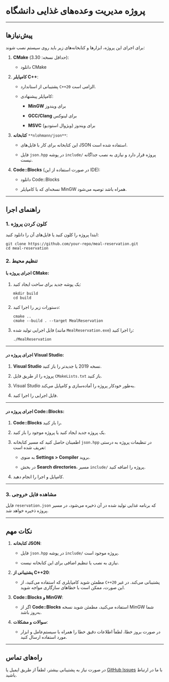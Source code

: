 # پروژه مدیریت وعده‌های غذایی دانشگاه

----------

## پیش‌نیازها

برای اجرای این پروژه، ابزارها و کتابخانه‌های زیر باید روی سیستم نصب شوند:

1.  **CMake** (حداقل نسخه: 3.30):

    -   دانلود CMake

2.  **کامپایلر C++**:

    -   پشتیبانی از استاندارد `C++20` الزامی است.

    -   کامپایلر پیشنهادی:

        -   **MinGW** برای ویندوز

        -   **GCC/Clang** برای لینوکس

        -   **MSVC** برای ویندوز (ویژوال استودیو)

3.  **کتابخانه** `**nlohmann/json**`:

    -   این کتابخانه برای کار با فایل‌های JSON استفاده شده است.

    -   فایل `json.hpp` در پوشه `include/` پروژه قرار دارد و نیازی به نصب جداگانه نیست.

4.  **Code::Blocks** (در صورت استفاده از این IDE):

    -   دانلود Code::Blocks

    -   نسخه‌ای که با کامپایلر MinGW همراه باشد توصیه می‌شود.


----------

## راهنمای اجرا

### 1. کلون کردن پروژه

ابتدا پروژه را کلون کنید یا فایل‌های آن را دانلود کنید:

```
git clone https://github.com/your-repo/meal-reservation.git
cd meal-reservation
```

### 2. تنظیم محیط

#### اجرای پروژه با **CMake**:

1.  یک پوشه جدید برای ساخت ایجاد کنید:

    ```
    mkdir build
    cd build
    ```

2.  دستورات زیر را اجرا کنید:

    ```
    cmake ..
    cmake --build . --target MealReservation
    ```

3.  فایل اجرایی تولید شده (مانند `MealReservation.exe`) را اجرا کنید:

    ```
    ./MealReservation
    ```


----------

#### اجرای پروژه در **Visual Studio**:

1.  **Visual Studio** نسخه 2019 یا جدیدتر را باز کنید.

2.  پروژه را از طریق فایل `CMakeLists.txt` باز کنید.

3.  Visual Studio به‌طور خودکار پروژه را آماده‌سازی و کامپایل می‌کند.

4.  فایل اجرایی را اجرا کنید.


----------

#### اجرای پروژه در **Code::Blocks**:

1.  **Code::Blocks** را باز کنید.

2.  یک پروژه جدید ایجاد کنید یا پروژه موجود را باز کنید.

3.  اطمینان حاصل کنید که مسیر کتابخانه `json.hpp` در تنظیمات پروژه به درستی تعریف شده است:

    -   به منوی **Settings > Compiler** بروید.

    -   در بخش **Search directories**، مسیر `include/` پروژه را اضافه کنید.

4.  کامپایل و اجرا را انجام دهید.


----------

### 3. مشاهده فایل خروجی

فایل `reservation.json` که برنامه غذایی تولید شده در آن ذخیره می‌شود، در مسیر پروژه ذخیره خواهد شد.

----------

## نکات مهم

1.  **کتابخانه JSON**:

    -   فایل `json.hpp` در پوشه `include/` پروژه موجود است.

    -   نیازی به نصب یا تنظیم اضافی برای این کتابخانه نیست.

2.  **پشتیبانی از C++20**:

    -   مطمئن شوید کامپایلری که استفاده می‌کنید، از `C++20` پشتیبانی می‌کند. در غیر این صورت، ممکن است با خطاهای سازگاری مواجه شوید.

3.  **Code::Blocks و MinGW**:

    -   اگر از **Code::Blocks** استفاده می‌کنید، مطمئن شوید نسخه MinGW شما به‌روز باشد.

4.  **سوالات و مشکلات**:

    -   در صورت بروز خطا، لطفاً اطلاعات دقیق خطا را همراه با سیستم‌عامل و ابزار مورد استفاده ارسال کنید.


----------

## راه‌های تماس

در صورت نیاز به پشتیبانی بیشتر، لطفاً از طریق ایمیل یا [GitHub Issues](https://github.com/your-repo/issues) با ما در ارتباط باشید.
